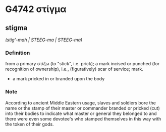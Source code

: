 # G4742 στίγμα

## stígma

_(stig'-mah | STEEG-ma | STEEG-ma)_

### Definition

from a primary στίζω (to "stick", i.e. prick); a mark incised or punched (for recognition of ownership), i.e., (figuratively) scar of service; mark.

- a mark pricked in or branded upon the body

### Note

According to ancient Middle Eastern usage, slaves and soldiers bore the name or the stamp of their master or commander branded or pricked (cut) into their bodies to indicate what master or general they belonged to and there were even some devotee's who stamped themselves in this way with the token of their gods.

